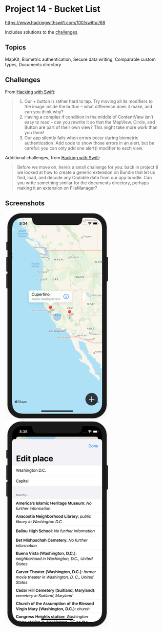 # Project 14 - Bucket List

https://www.hackingwithswift.com/100/swiftui/68

Includes solutions to the [challenges](https://www.hackingwithswift.com/books/ios-swiftui/bucket-list-wrap-up).

## Topics

MapKit, Biometric authentication, Secure data writing, Comparable custom types, Documents directory

## Challenges

From [Hacking with Swift](https://www.hackingwithswift.com/books/ios-swiftui/bucket-list-wrap-up):

>1. Our + button is rather hard to tap. Try moving all its modifiers to the image inside the button – what difference does it make, and can you think why?
>2. Having a complex if condition in the middle of ContentView isn’t easy to read – can you rewrite it so that the MapView, Circle, and Button are part of their own view? This might take more work than you think!
>3. Our app silently fails when errors occur during biometric authentication. Add code to show those errors in an alert, but be careful: you can only add one alert() modifier to each view.

Additional challenges, from [Hacking with Swift](https://www.hackingwithswift.com/books/ios-swiftui/writing-data-to-the-documents-directory):

>Before we move on, here’s a small challenge for you: back in project 8 we looked at how to create a generic extension on Bundle that let us find, load, and decode any Codable data from our app bundle. Can you write something similar for the documents directory, perhaps making it an extension on FileManager?

## Screenshots

![screenshot1](screenshots/screen01.png)
![screenshot1](screenshots/screen02.png)
